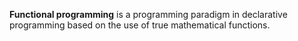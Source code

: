 **Functional programming** is a programming paradigm in declarative programming based on the use of true mathematical functions.
###